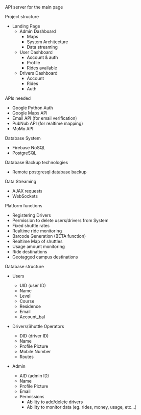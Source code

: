 API server for the main page


Project structure
- Landing Page
	- Admin Dashboard
		- Maps
		- System Architecture
		- Data streaming
	- User Dashboard
		- Account & auth
		- Profile
		- Rides available
	- Drivers Dashboard
		- Account
		- Rides
		- Auth

APIs needed
- Google Python Auth
- Google Maps API
- Email API (for email verification)
- PubNub API (for realtime mapping)
- MoMo API

Database System
- Firebase NoSQL
- PostgreSQL

Database Backup technologies
- Remote postgresql database backup

Data Streaming
- AJAX requests
- WebSockets

Platform functions
- Registering Drivers
- Permission to delete users/drivers from System
- Fixed shuttle rates
- Realtime ride monitoring
- Barcode Generation (BETA function)
- Realtime Map of shuttles
- Usage amount monitoring
- Ride destinations
- Geotagged campus destinations


Database structure
- Users 
	- UID (user ID)
	- Name
	- Level
	- Course
	- Residence
	- Email
	- Account_bal

- Drivers/Shuttle Operators
	- DID (driver ID)
	- Name
	- Profile Picture
	- Mobile Number
	- Routes

- Admin
	- AID (admin ID)
	- Name
	- Profile Picture
	- Email
	- Permissions
		- Ability to add/delete drivers
		- Ability to monitor data (eg. rides, money, usage, etc...)


